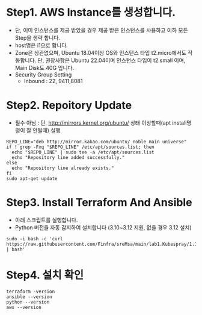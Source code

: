# Step1. AWS Instance를 생성합니다.
* 단, 이미 인스턴스를 제공 받았을 경우 제공 받은 인스턴스를 사용하고 이하 모든 Step을 생략 합니다.
* host명은 i1으로 합니다.
* Zone은 상관없으며, Ubuntu 18.04이상 OS와 인스턴스 타입 t2.micro에서도 작동합니다. 단, 권장사항은 Ubuntu 22.04이며 인스턴스 타입이 t2.small 이며, Main Disk도 40G 입니다.
* Security Group Setting
  - Inbound : 22, 9411,8081

# Step2. Repoitory Update
* 필수 아님 : 단, http://mirrors.kernel.org/ubuntu/ 상태 이상할때(apt install명령이 잘 안될때) 실행
```
REPO_LINE="deb http://mirror.kakao.com/ubuntu/ noble main universe"
if ! grep -Fxq "$REPO_LINE" /etc/apt/sources.list; then
  echo "$REPO_LINE" | sudo tee -a /etc/apt/sources.list
  echo "Repository line added successfully."
else
  echo "Repository line already exists."
fi
sudo apt-get update
```

# Step3. Install Terraform And Ansible
* 아래 스크립트를 실행합니다.
* Python 버전을 자동 감지하여 설치합니다 (3.10~3.12 지원, 없을 경우 3.12 설치)
```
sudo -i bash -c 'curl https://raw.githubusercontent.com/Finfra/sreMsa/main/lab1.Kubespray/1.InstanceForTerraform/installOnEc2.sh | bash'
```

# Step4. 설치 확인
```
terraform -version
ansible --version
python --version
aws --version
```

